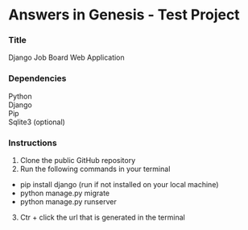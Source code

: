 # Answers in Genesis - Test Project

### Title 

Django Job Board Web Application

### Dependencies

Python <br>
Django <br>
Pip <br>
Sqlite3 (optional)

### Instructions

1. Clone the public GitHub repository
2. Run the following commands in your terminal
- pip install django (run if not installed on your local machine)
- python manage.py migrate
- python manage.py runserver
3. Ctr + click the url that is generated in the terminal
